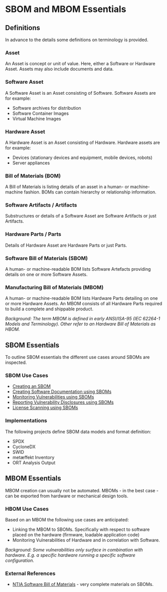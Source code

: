 # SBOM and MBOM Essentials

## Definitions

In advance to the details some definitions on terminology is provided.

### Asset
An Asset is concept or unit of value. Here, either a Software or Hardware Asset. Assets may also include documents
and data.

### Software Asset
A Software Asset is an Asset consisting of Software. Software Assets are for example:
* Software archives for distribution
* Software Container Images
* Virtual Machine Images

### Hardware Asset
A Hardware Asset is an Asset consisting of Hardware. Hardware assets are for example:
* Devices (stationary devices and equipment, mobile devices, robots)
* Server appliances

### Bill of Materials (BOM)

A Bill of Materials is listing details of an asset in a human- or 
machine-machine fashion. BOMs can contain hierarchy or relationship information.

### Software Artifacts / Artifacts

Substructures or details of a Software Asset are Software Artifacts or just 
Artifacts.

### Hardware Parts / Parts

Details of Hardware Asset are Hardware Parts or just Parts.

### Software Bill of Materials (SBOM)

A human- or machine-readable BOM lists Software Artefacts providing details on one or more Software Assets.

### Manufacturing Bill of Materials (MBOM)

A human- or machine-readable BOM lists Hardware Parts detailing on one or more Hardware Assets. An MBOM consists 
of all Hardware Parts required to build a complete and shippable product.

*Background:
The term MBOM is defined in early ANSI/ISA-95 (IEC 62264-1 Models and Terminology).
Other refer to an Hardware Bill of Materials as HBOM.*

## SBOM Essentials

To outline SBOM essentials the different use cases around SBOMs are inspected.

### SBOM Use Cases

* [Creating an SBOM](docs/01-asset-to-sbom.md)
* [Creating Software Documentation using SBOMs](docs/02-sbom-to-annex.md)
* [Monitoring Vulnerabilities using SBOMs](docs/03-sbom-to-dashboard.md)
* [Reporting Vulnerability Disclosures using SBOMs](docs/04-sbom-to-report.md)
* [License Scanning using SBOMs](docs/05-sbom-to-scan.md)

### Implementations

The following projects define SBOM data models and format definition:

* SPDX
* CycloneDX
* SWID
* metæffekt Inventory
* ORT Analysis Output

## MBOM Essentials

MBOM creation can usually not be automated. MBOMs - in the best case - can be exported from hardware or mechanical 
design tools.

### HBOM Use Cases

Based on an MBOM the following use cases are anticipated:

* Linking the MBOM to SBOMs. Specifically with respect to software placed on the hardware (firmware, loadable 
  application code)
* Monitoring Vulnerabilities of Hardware and in correlation with Software.

*Background:
Some vulnerabilities only surface in combination with hardware. E.g. a specific hardware running a specific software 
configuration.*

### External References

* [NTIA Software Bill of Materials](https://ntia.gov/SBOM) - very complete materials on SBOMs.
